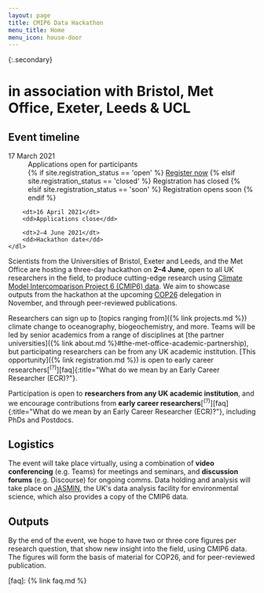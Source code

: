 ```yaml
---
layout: page
title: CMIP6 Data Hackathon
menu_title: Home
menu_icon: house-door
---
```


{:.secondary}
# in association with Bristol, Met Office, Exeter, Leeds & UCL

<div class="aside">
    <h2><i class="bi bi-calendar3"></i> Event timeline</h2>
    <dl>
        <dt>17 March 2021</dt>
        <dd>
            Applications open for participants<br>
            {% if site.registration_status == 'open' %}
                <a href="{% link registration.md %}" class="btn">Register now</a>
            {% elsif site.registration_status == 'closed' %}
                <a class="btn disabled">Registration has closed</a>
            {% elsif site.registration_status == 'soon' %}
                <a class="btn disabled">Registration opens soon</a>
            {% endif %}
        </dd>

        <dt>16 April 2021</dt>
        <dd>Applications close</dd>

        <dt>2–4 June 2021</dt>
        <dd>Hackathon date</dd>
    </dl>
</div>

Scientists from the Universities of Bristol, Exeter and Leeds, and the Met
Office are hosting a three-day hackathon on **2–4 June**, open to all UK
researchers in the field, to produce cutting-edge research using [Climate Model
Intercomparison Project 6 (CMIP6)
data](https://esgf-index1.ceda.ac.uk/projects/cmip6-ceda/). We aim to showcase
outputs from the hackathon at the upcoming [COP26](https://ukcop26.org/)
delegation in November, and through peer-reviewed publications.

Researchers can sign up to [topics ranging from]({% link projects.md %}) climate
change to oceanography, biogeochemistry, and more. Teams will be led by senior
academics from a range of disciplines at [the partner universities]({% link
about.md %}#the-met-office-academic-partnership), but participating researchers
can be from any UK academic institution. [This opportunity]({% link
registration.md %}) is open to early career
researchers[<sup>(?)</sup>][faq]{:title="What do we mean by an Early Career
Researcher (ECR)?"}.

Participation is open to **researchers from any UK academic institution**, and
we encourage contributions from **early career
researchers**[<sup>(?)</sup>][faq]{:title="What do we mean by an Early Career
Researcher (ECR)?"}, including PhDs and Postdocs.

## Logistics

The event will take place virtually, using a combination of **video
conferencing** (e.g. Teams) for meetings and seminars, and **discussion forums**
(e.g. Discourse) for ongoing comms. Data holding and analysis will take place on
[JASMIN](https://www.jasmin.ac.uk/), the UK's data analysis facility for
environmental science, which also provides a copy of the CMIP6 data.

## Outputs

By the end of the event, we hope to have two or three core figures per research
question, that show new insight into the field, using CMIP6 data. The figures
will form the basis of material for COP26, and for peer-reviewed publication.

[faq]: {% link faq.md %}
